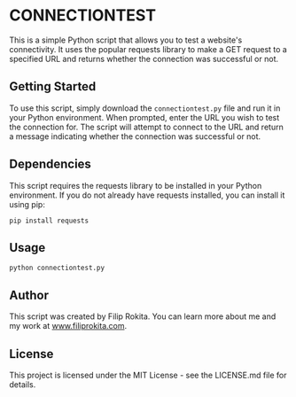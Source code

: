 # CONNECTIONTEST

This is a simple Python script that allows you to test a website's connectivity. It uses the popular requests library to make a GET request to a specified URL and returns whether the connection was successful or not.

## Getting Started

To use this script, simply download the `connectiontest.py` file and run it in your Python environment. When prompted, enter the URL you wish to test the connection for. The script will attempt to connect to the URL and return a message indicating whether the connection was successful or not.

## Dependencies

This script requires the requests library to be installed in your Python environment. If you do not already have requests installed, you can install it using pip:

```
pip install requests
```

## Usage

`
python connectiontest.py
`

## Author

This script was created by Filip Rokita. You can learn more about me and my work at www.filiprokita.com.

## License

This project is licensed under the MIT License - see the LICENSE.md file for details.
